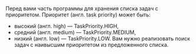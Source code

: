 Перед вами часть программы для хранения списка задач с приоритетом. Приоритет (англ. task priority) может быть:
* высокий (англ. high) — TaskPriority.HIGH,
* средний (англ. medium) — TaskPriority.MEDIUM,
* низкий (англ. low) — TaskPriority.LOW.
Вам нужно реализовать поиск задач с наивысшим приоритетом из предложенного списка.